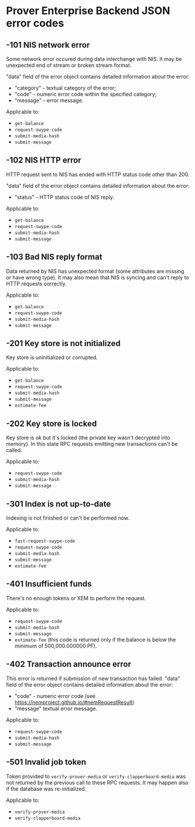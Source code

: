 # Prover Enterprise Backend JSON error codes

## -101 NIS network error

Some network error occured during data interchange with NIS. It may be
unexpected end of stream or broken stream format.

"data" field of the error object contains detailed information about the
error:

- "category" - textual category of the error;
- "code" - numeric error code within the specified category;
- "message" - error message.

Applicable to:

- `get-balance`
- `request-swype-code`
- `submit-media-hash`
- `submit-message`

## -102 NIS HTTP error

HTTP request sent to NIS has ended with HTTP status code other than 200.

"data" field of the error object contains detailed information about the
error:

- "status" - HTTP status code of NIS reply.

Applicable to:

- `get-balance`
- `request-swype-code`
- `submit-media-hash`
- `submit-message`

## -103 Bad NIS reply format

Data returned by NIS has unexpected format (some attributes are missing
or have wrong type). It may also mean that NIS is syncing and can't reply
to HTTP requests correctly.

Applicable to:

- `get-balance`
- `request-swype-code`
- `submit-media-hash`
- `submit-message`

## -201 Key store is not initialized

Key store is uninitialized or corrupted.

Applicable to:

- `get-balance`
- `request-swype-code`
- `submit-media-hash`
- `submit-message`
- `estimate-fee`

## -202 Key store is locked

Key store is ok but it's locked (the private key wasn't decrypted into
memory). In this state RPC requests emitting new transactions can't be
called.

Applicable to:

- `request-swype-code`
- `submit-media-hash`
- `submit-message`

## -301 Index is not up-to-date

Indexing is not finished or can't be performed now.

Applicable to:

- `fast-request-swype-code`
- `request-swype-code`
- `submit-media-hash`
- `submit-message`
- `estimate-fee`

## -401 Insufficient funds

There's no enough tokens or XEM to perform the request.

Applicable to:

- `request-swype-code`
- `submit-media-hash`
- `submit-message`
- `estimate-fee` (this code is returned only if the balance is below the
  minimum of 500,000.000000 PF).

## -402 Transaction announce error

This error is returned if submission of new transaction has failed. "data"
field of the error object contains detailed information about the error:

- "code" - numeric error code (see https://nemproject.github.io/#nemRequestResult)
- "message" textual error message.

Applicable to:

- `request-swype-code`
- `submit-media-hash`
- `submit-message`

## -501 Invalid job token

Token provided to `verify-prover-media` or `verify-clapperboard-media` was
not returned by the previous call to these RPC requests. It may happen also
if the database was re-initialized.

Applicable to:

- `verify-prover-media`
- `verify-clapperboard-media`
